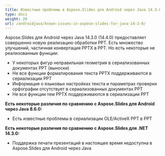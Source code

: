 ```yaml
---
title: Известные проблемы в Aspose.Slides для Android через Java 14.3.0
type: docs
weight: 20
url: /androidjava/known-issues-in-aspose-slides-for-java-14-3-0/
---
```


Aspose.Slides для Android через Java 14.3.0 (14.4.0) предоставляет совершенно новую реализацию обработки PPT. Есть множество улучшений, частичная конвертация PPTX в PPT. Но есть некоторые не реализованные функции:

- У некоторых фигур неправильная геометрия в сериализованных документах PPT (выноски)
- Не все функции форматирования текста PPTX поддерживаются в сериализации PPT
- Информация о языковых настройках текста и параметрах проверки орфографии отсутствует в сериализованных документах PPT
- Не все функции тем PPTX поддерживаются в сериализации PPT

**Есть некоторые различия по сравнению с Aspose.Slides для Android через Java 8.6.0:**

- Есть известные проблемы в сериализации OLE/ActiveX PPT в PPT

**Есть некоторые различия по сравнению с Aspose.Slides для .NET 14.3.0:**

- Поддержка печати презентаций в настоящее время недоступна в Aspose.Slides для Android через Java